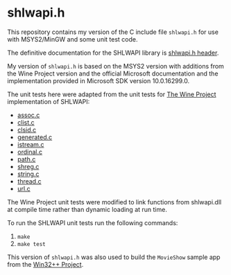# shlwapi.h 

This repository contains my version of the C include file `shlwapi.h` for use with MSYS2/MinGW and some unit test code.

The definitive documentation for the SHLWAPI library is [shlwapi.h header](https://docs.microsoft.com/en-us/windows/win32/api/shlwapi/).

My version of `shlwapi.h` is based on the MSYS2 version with additions from the Wine Project version and the official 
Microsoft documentation and the implementation provided in Microsoft SDK version 10.0.16299.0.

The unit tests here were adapted from the unit tests for [The Wine Project](https://www.winehq.org/) implementation of SHLWAPI:

  * [assoc.c](https://source.winehq.org/source/dlls/shlwapi/assoc.c)
  * [clist.c](https://source.winehq.org/source/dlls/shlwapi/clist.c)
  * [clsid.c](https://source.winehq.org/source/dlls/shlwapi/clsid.c)
  * [generated.c](https://source.winehq.org/source/dlls/shlwapi/generated.c)
  * [istream.c](https://source.winehq.org/source/dlls/shlwapi/istream.c)
  * [ordinal.c](https://source.winehq.org/source/dlls/shlwapi/ordinal.c)
  * [path.c](https://source.winehq.org/source/dlls/shlwapi/path.c)
  * [shreg.c](https://source.winehq.org/source/dlls/shlwapi/shreg.c)
  * [string.c](https://source.winehq.org/source/dlls/shlwapi/string.c)
  * [thread.c](https://source.winehq.org/source/dlls/shlwapi/thread.c)
  * [url.c](https://source.winehq.org/source/dlls/shlwapi/url.c)

The Wine Project unit tests were modified to link functions from shlwapi.dll at compile time rather than dynamic loading at run time.

To run the SHLWAPI unit tests run the following commands:

  1. `make`
  2. `make test`

This version of `shlwapi.h` was also used to build the `MovieShow` sample app from the [Win32++ Project](http://win32-framework.sourceforge.net/).
